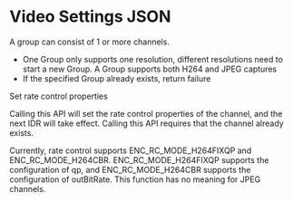 
# Video Settings JSON


A group can consist of 1 or more channels.


- One Group only supports one resolution, different resolutions need to start a new Group. A Group supports both H264 and JPEG captures
- If the specified Group already exists, return failure


Set rate control properties


Calling this API will set the rate control properties of the channel, and the next IDR will take effect. Calling this API requires that the channel already exists.


Currently, rate control supports ENC_RC_MODE_H264FIXQP and ENC_RC_MODE_H264CBR. ENC_RC_MODE_H264FIXQP supports the configuration of qp, and ENC_RC_MODE_H264CBR supports the configuration of outBitRate.
This function has no meaning for JPEG channels.
